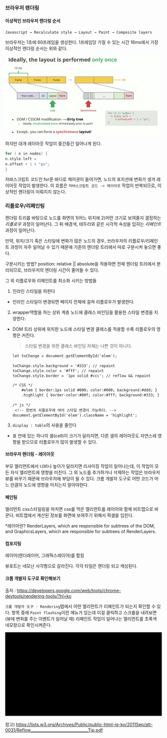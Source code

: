 ### 브라우저 렌더링

#### 이상적인 브라우저 렌더링 순서

`Javascript → Recalculate style → Layout → Paint → Composite layers`

브라우저는 1초에 60프레임을 생성한다. 1프레임당 가질 수 있는 시간 16ms에서 가장 이상적인 렌더링 순서는 위와 같다.


![Alt text](./img/rendering.png)

하지만 대개 레이아웃 작업이 중간중간 일어나게 된다.

```c
for ( n in nodes) {
n.style.left =
n.offset + 1 + "px";
}
```
자바스크립트 코드인 for문 바디로 제어권이 들어가면, 노드의 포지션에 변화가  생겨 레이아웃 작업이 발생한다. 이 흐름은 `자바스크립트 코드 -> 레이아웃` 작업이 반복되므로, 이상적인 렌더링이 이뤄지지 않는다.


### 리플로우/리페인팅
렌더링 트리를 바탕으로 노드를 화면의 1)어느 위치에 2)어떤 크기로 보여줄지 결정하는 *리플로우* 과정이 일어난다. 그 뒤 배경색, 테두리와 같은 시각적 속성을 입히는 *리페인트* 과정이 일어난다.

만약, 위치/크기 혹은 스타일에 변화가 많은 노드의 경우, 브라우저의 리플로우/리페인트 과정이 자주 일어날 수 있기 때문에 기존의 렌더링 트리에서 따로 구분시켜 놓으면 좋다.

구분시키는 방법? position: relative || absolute을 적용하면 전체 렌더링 트리에서 분리되므로, 브라우저의 렌더링 시간이 줄어들 수 있다.

그 외 리플로우와 리페인트를 최소화 시키는 방법들

1. 인라인 스타일을 피한다 
-  인라인 스타일이 변경되면 페이지 전체에 걸쳐 리플로우가 발생한다.

2. wrapper역할을 하는 상위 계층 노드에 클래스 바인딩을 활용한 스타일 변경을 지양한다.
-  DOM 트리 상위에 위치한 노드에 스타일 변경 클래스를 적용할 수록 리플로우의 영향은 커진다. 

    > 스타일 변경을 위한 클래스 바인딩 자체는 나쁜 것이 아니다.

    ```
    let toChange = document.getElementById('elem');

    toChange.style.background = '#333'; // repaint
    toChange.style.color = '#fff'; // repaint
    toChange.style.border = '1px solid #ccc'; // reflow && repaint
    ```

    ```
    /* CSS */
        #elem { border:1px solid #000; color:#000; background:#ddd; }
        .highlight { border-color:#00f; color:#fff; background:#333; }

    /* js */
     <!-- 한번의 리플로우에 여러 스타일 변경이 가능하다. -->
    document.getElementById('elem').className = 'highlight';
    ```

3. `display : table`의 사용을 줄인다
- 표 안에 있는 하나의 셀(cell)이 크기가 달라지면, 다른 셀의 레이아웃도 자연스레 영향을 받으므로 리플로우가 많이 발생할 수 있다.


#### 브라우저 렌더링 - 레이아웃

부모 엘리먼트에서 너비나 높이가 달라지면 리사이징 작업이 일어나는데, 이 작업이 모든 자식 엘리먼트에 영향을 미친다. 그 외 노드를 추가하거나 삭제하는 작업은 브라우저 뷰를 바꾸기 때문에 브라우저에 부담이 될 수 있다. 크롬 개발자 도구로 어떤 코드가 어느 만큼의 노드에 영향을 미치는지 알아야한다.

#### 페인팅

엘리먼트 css스타일링을 마치면 css를 먹은 엘리먼트를 레이어와 함께 비트맵으로 바꾼다. 비트맵에서 계산된 정보를 화면에 보여주기 위해서 픽셀을 입힌다.

*레이어란?
RenderLayers, which are responsible for subtrees of the DOM, and GraphicsLayers, which are responsible for subtrees of RenderLayers.

#### 컴포지팅
레이어(렌더레이어, 그래픽스레이어)를 합침


뷰포트는 네모난 사각형으로 갈라진다. 각각 타일은 렌더링 되고 캐싱된다.

#### 크롬 개발자 도구로 확인해보기
출처 : https://developers.google.com/web/tools/chrome-devtools/rendering-tools/?hl=ko

`크롬 개발자 도구 - Rendering`탭에서 어떤 엘리먼트가 리페인트가 되는지 확인할 수 있다. 항목 중에 `Paint flashing`이란 메뉴가 있는데 이걸 클릭하고 스크롤을 내려보면(뷰에 변화를 주는 이벤트가 일어날 때) 리페인트 작업이 일어나는 엘리먼트를 초록색 네모창으로 확인시켜준다.  

![Paint flashing 적용 모습](./img/checkPainting.gif)


참고)
https://lists.w3.org/Archives/Public/public-html-ig-ko/2011Sep/att-0031/Reflow_____________________________Tip.pdf
